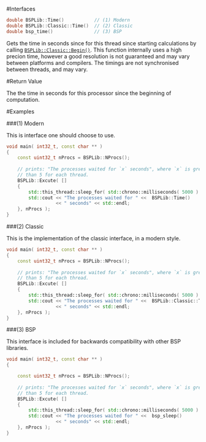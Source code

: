 #Interfaces

```cpp
double BSPLib::Time()			// (1) Modern
double BSPLib::Classic::Time()  // (2) Classic
double bsp_time()				// (3) BSP
```
Gets the time in seconds since for this thread since starting calculations by
calling [`BSPLib::Classic::Begin()`](../logic/begin.md). This function internally
uses a high precion time, however a good resolution is not guaranteed and may vary
between platforms and compilers. The timings are not synchronised between threads, and
may vary.

#Return Value

The the time in seconds for this processor since the beginning of computation.

#Examples

###(1) Modern

This is interface one should choose to use.

```cpp
void main( int32_t, const char ** )
{
	const uint32_t nProcs = BSPLib::NProcs();
  
	// prints: "The processes waited for `x` seconds", where `x` is greater
	// than 5 for each thread. 
	BSPLib::Excute( []
	{
    	std::this_thread::sleep_for( std::chrono::milliseconds( 5000 ) );
		std::cout << "The processes waited for " <<  BSPLib::Time() 
				  << " seconds" << std::endl;
	}, nProcs );
}
```

###(2) Classic

This is the implementation of the classic interface, in a modern style.

```cpp
void main( int32_t, const char ** )
{
	const uint32_t nProcs = BSPLib::NProcs();
  
	// prints: "The processes waited for `x` seconds", where `x` is greater
	// than 5 for each thread. 
	BSPLib::Excute( []
	{
    	std::this_thread::sleep_for( std::chrono::milliseconds( 5000 ) );
		std::cout << "The processes waited for " <<  BSPLib::Classic::Time() 
				  << " seconds" << std::endl;
	}, nProcs );
}
```

###(3) BSP

This interface is included for backwards compatibility with other BSP libraries.

```cpp
void main( int32_t, const char ** )
{

	const uint32_t nProcs = BSPLib::NProcs();
  
	// prints: "The processes waited for `x` seconds", where `x` is greater
	// than 5 for each thread. 
	BSPLib::Excute( []
	{
    	std::this_thread::sleep_for( std::chrono::milliseconds( 5000 ) );
		std::cout << "The processes waited for " <<  bsp_sleep() 
		          << " seconds" << std::endl;
	}, nProcs );
}
```
